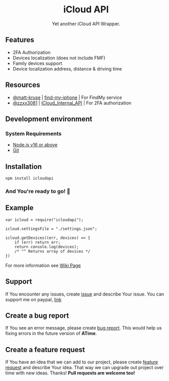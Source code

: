 # <div align="center">**iCloud API**</div>

<div align="center">Yet another iCloud API Wrapper.</div>

## **Features**
- 2FA Authorization
- Devices localization (does not include FMF)
- Family devices support
- Device localization address, distance & driving time

## **Resources**
- [@matt-kruse](https://github.com/matt-kruse) | [find-my-iphone](https://github.com/matt-kruse/find-my-iphone) | For FindMy service
- [@zzxx3081](https://github.com/zzxx3081) | [iCloud_Internal_API](https://github.com/zzxx3081/iCloud_Internal_API) | For 2FA authorization

## **Development environment**
### System Requirements
- [Node.js v16 or above](https://nodejs.org/en/download/)
- [Git](https://git-scm.com/downloads)

## **Installation**
```shell
npm install icloudapi
```
### And You're ready to go! :tada:

## **Example**
```
var icloud = require("icloudapi");

icloud.settingsFile = "./settings.json";

icloud.getDevices((err, devices) => {
	if (err) return err;
	return console.log(devices);
	/* ^^ Returns array of devices */
})
```
For more information see [Wiki Page](https://github.com/arin2115/icloudapi/wiki)

## **Support**
If You encounter any issues, create [issue](https://github.com/arin2115/icloudapi/issues/new) and describe Your issue.
You can support me on paypal, [link](https://www.paypal.com/paypalme/arin2115)

## **Create a bug report**
If You see an error message, please create [bug report](https://github.com/arin2115/icloudapi/issues/new?labels=bug&template=bug_report.md). This would help us fixing errors in the future version of **ATime**.

## **Create a feature request**
If You have an idea that we can add to our project, please create [feature request](https://github.com/arin2115/icloudapi/issues/new?labels=enhancement&template=feature_request.md) and describe Your idea. That way we can upgrade out project over time with new ideas. Thanks!
<b>Pull requests are welcome too!</b>
